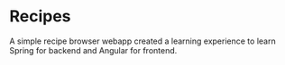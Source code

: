 # Recipes
A simple recipe browser webapp created a learning experience to learn Spring for backend and Angular for frontend.
